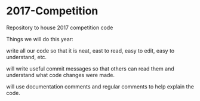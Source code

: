 # 2017-Competition
Repository to house 2017 competition code

Things we will do this year:

  write all our code so that it is neat, east to read, easy to edit, easy to understand, etc.
  
  will write useful commit messages so that others can read them and understand what code changes were made.
  
  will use documentation comments and regular comments to help explain the code.
